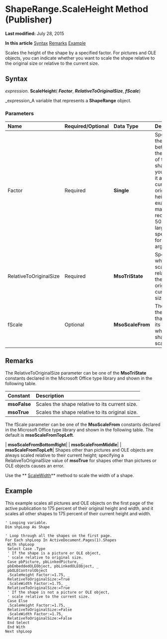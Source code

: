 
# ShapeRange.ScaleHeight Method (Publisher)

 **Last modified:** July 28, 2015

 **In this article**
 [Syntax](#sectionSection0)
 [Remarks](#sectionSection1)
 [Example](#sectionSection2)


Scales the height of the shape by a specified factor. For pictures and OLE objects, you can indicate whether you want to scale the shape relative to the original size or relative to the current size.


## Syntax
<a name="sectionSection0"> </a>

 _expression_. **ScaleHeight**( **_Factor_**,  **_RelativeToOriginalSize_**,  **_fScale_**)

 _expression_A variable that represents a  **ShapeRange** object.


### Parameters



|**Name**|**Required/Optional**|**Data Type**|**Description**|
|:-----|:-----|:-----|:-----|
|Factor|Required| **Single**|Specifies the ratio between the height of the shape after you resize it and the current or original height. For example, to make a rectangle 50 percent larger, specify 1.5 for this argument.|
|RelativeToOriginalSize|Required| **MsoTriState**|Specifies whether to scale relative to the object's original or current size.|
|fScale|Optional| **MsoScaleFrom**|The part of the shape that retains its position when the shape is scaled.|

## Remarks
<a name="sectionSection1"> </a>

The RelativeToOriginalSize parameter can be one of the  **MsoTriState** constants declared in the Microsoft Office type library and shown in the following table.



|**Constant**|**Description**|
|:-----|:-----|
| **msoFalse**|Scales the shape relative to its current size.|
| **msoTrue**|Scales the shape relative to its original size.|
The fScale parameter can be one of the  **MsoScaleFrom** constants declared in the Microsoft Office type library and shown in the following table. The default is **msoScaleFromTopLeft**.



| **msoScaleFromBottomRight**|
| **msoScaleFromMiddle**|
| **msoScaleFromTopLeft**|
Shapes other than pictures and OLE objects are always scaled relative to their current height; specifying a RelativeToOriginalSize value of  **msoTrue** for shapes other than pictures or OLE objects causes an error.

Use the  ** [ScaleWidth](07dcc04e-cb84-9c69-c589-87c0ff0bb147.md)** method to scale the width of a shape.


## Example
<a name="sectionSection2"> </a>

This example scales all pictures and OLE objects on the first page of the active publication to 175 percent of their original height and width, and it scales all other shapes to 175 percent of their current height and width.


```
' Looping variable. 
Dim shpLoop As Shape 
 
' Loop through all the shapes on the first page. 
For Each shpLoop In ActiveDocument.Pages(1).Shapes 
 With shpLoop 
 Select Case .Type 
 ' If the shape is a picture or OLE object, 
 ' scale relative to original size. 
 Case pbPicture, pbLinkedPicture, _ 
 pbEmbeddedOLEObject, pbLinkedOLEObject, _ 
 pbOLEControlObject 
 .ScaleHeight Factor:=1.75, _ 
 RelativeToOriginalSize:=True 
 .ScaleWidth Factor:=1.75, _ 
 RelativeToOriginalSize:=True 
 ' If the shape is not a picture or OLE object, 
 ' scale relative to the current size. 
 Case Else 
 .ScaleHeight Factor:=1.75, _ 
 RelativeToOriginalSize:=False 
 .ScaleWidth Factor:=1.75, _ 
 RelativeToOriginalSize:=False 
 End Select 
 End With 
Next shpLoop 

```

